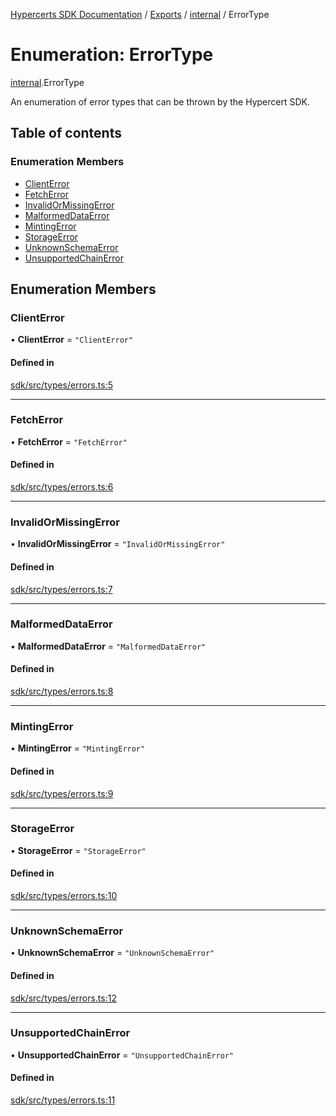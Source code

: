 [Hypercerts SDK Documentation](../README.md) / [Exports](../modules.md) / [internal](../modules/internal.md) / ErrorType

# Enumeration: ErrorType

[internal](../modules/internal.md).ErrorType

An enumeration of error types that can be thrown by the Hypercert SDK.

## Table of contents

### Enumeration Members

- [ClientError](internal.ErrorType.md#clienterror)
- [FetchError](internal.ErrorType.md#fetcherror)
- [InvalidOrMissingError](internal.ErrorType.md#invalidormissingerror)
- [MalformedDataError](internal.ErrorType.md#malformeddataerror)
- [MintingError](internal.ErrorType.md#mintingerror)
- [StorageError](internal.ErrorType.md#storageerror)
- [UnknownSchemaError](internal.ErrorType.md#unknownschemaerror)
- [UnsupportedChainError](internal.ErrorType.md#unsupportedchainerror)

## Enumeration Members

### ClientError

• **ClientError** = `"ClientError"`

#### Defined in

[sdk/src/types/errors.ts:5](https://github.com/Network-Goods/hypercerts/blob/1e395d9/sdk/src/types/errors.ts#L5)

---

### FetchError

• **FetchError** = `"FetchError"`

#### Defined in

[sdk/src/types/errors.ts:6](https://github.com/Network-Goods/hypercerts/blob/1e395d9/sdk/src/types/errors.ts#L6)

---

### InvalidOrMissingError

• **InvalidOrMissingError** = `"InvalidOrMissingError"`

#### Defined in

[sdk/src/types/errors.ts:7](https://github.com/Network-Goods/hypercerts/blob/1e395d9/sdk/src/types/errors.ts#L7)

---

### MalformedDataError

• **MalformedDataError** = `"MalformedDataError"`

#### Defined in

[sdk/src/types/errors.ts:8](https://github.com/Network-Goods/hypercerts/blob/1e395d9/sdk/src/types/errors.ts#L8)

---

### MintingError

• **MintingError** = `"MintingError"`

#### Defined in

[sdk/src/types/errors.ts:9](https://github.com/Network-Goods/hypercerts/blob/1e395d9/sdk/src/types/errors.ts#L9)

---

### StorageError

• **StorageError** = `"StorageError"`

#### Defined in

[sdk/src/types/errors.ts:10](https://github.com/Network-Goods/hypercerts/blob/1e395d9/sdk/src/types/errors.ts#L10)

---

### UnknownSchemaError

• **UnknownSchemaError** = `"UnknownSchemaError"`

#### Defined in

[sdk/src/types/errors.ts:12](https://github.com/Network-Goods/hypercerts/blob/1e395d9/sdk/src/types/errors.ts#L12)

---

### UnsupportedChainError

• **UnsupportedChainError** = `"UnsupportedChainError"`

#### Defined in

[sdk/src/types/errors.ts:11](https://github.com/Network-Goods/hypercerts/blob/1e395d9/sdk/src/types/errors.ts#L11)

